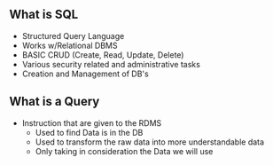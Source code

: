 ## What is SQL
- Structured Query Language
- Works w/Relational DBMS
- BASIC CRUD (Create, Read, Update, Delete)
- Various security related and administrative tasks
- Creation and Management of DB's

## What is a Query
- Instruction that are given to the RDMS
	- Used to find Data is in the DB
	- Used to transform the raw data into more understandable data
	- Only taking in consideration the Data we will use